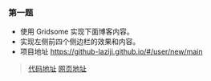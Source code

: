 ### 第一题
- 使用 Gridsome 实现下面博客内容。
- 实现左侧前四个侧边栏的效果和内容。
- 项目地址 https://github-laziji.github.io/#/user/new/main

> [代码地址](https://github.com/dongceha/gridsome-vblog)
> [网页地址](http://121.41.12.190:8080/)
